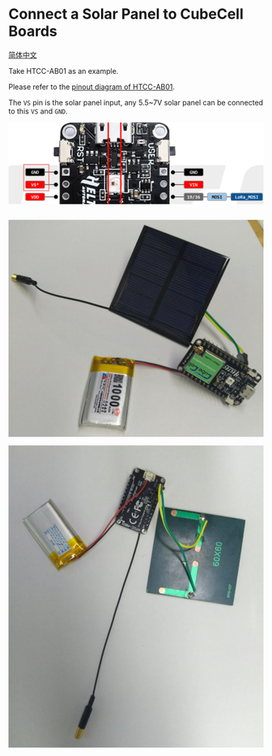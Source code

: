 # Connect a Solar Panel to CubeCell Boards
[简体中文](https://heltec-automation.readthedocs.io/zh_CN/latest/cubecell/dev-board/htcc-ab01/solar_panel.html)

Take HTCC-AB01 as an example.

Please refer to the [pinout diagram of HTCC-AB01](https://resource.heltec.cn/download/CubeCell/HTCC-AB01/HTCC-AB01_PinoutDiagram.pdf).

The `VS` pin is the solar panel input, any 5.5~7V solar panel can be connected to this `VS` and `GND`.

![](img/solar_panel/03.png)

``` Note:: Solar panels can&#39;t be a power source for the whole system, so it must work with a chargeable Li-Po battery. The CubeCell HTCC-AB01 Dev-Board already integrated a battery and solar panel manage system on-board.

```

![](img/solar_panel/01.png)



![](img/solar_panel/02.png)